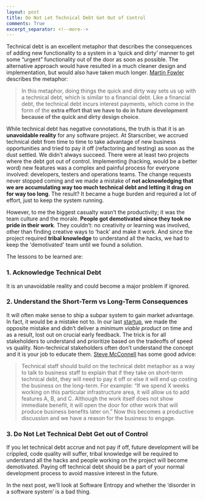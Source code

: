 ```yaml
---
layout: post
title: Do Not Let Technical Debt Get Out of Control
comments: True
excerpt_separator: <!--more-->
---
```


Technical debt is an excellent metaphor that describes the consequences of adding new functionality to a system in a ‘quick and dirty’ manner to get some “urgent” functionality out of the door as soon as possible. The alternative approach would have resulted in a much cleaner design and implementation, but would also have taken much longer.  [Martin Fowler](http://martinfowler.com/bliki/TechnicalDebt.html) describes the metaphor:

> In this metaphor, doing things the quick and dirty way sets us up with a technical debt, which is similar to a financial debt. Like a financial debt, the technical debt incurs interest payments, which come in the form of the **extra effort that we have to do in future development because of the quick and dirty design choice**.

 <!--more-->

While technical debt has negative connotations, the truth is that it is an **unavoidable reality** for any software project. At Starscriber, we accrued technical debt from time to time to take advantage of new business opportunities and tried to pay it off (refactoring and testing) as soon as the dust settled. We didn’t always succeed. There were at least two projects where the debt got out of control. Implementing (hacking, would be a better word) new features was a complex and painful process for everyone involved: developers, testers and operations teams.  The change requests never stopped coming and we made a mistake of **not acknowledging that we are accumulating way too much technical debt and letting it drag on for way too long**. The result? It became a huge burden and required a lot of effort, just to keep the system running.

However, to me the biggest casualty wasn’t the productivity; it was the team culture and the morale. **People got demotivated since they took no pride in their work**. They couldn’t: no creativity or learning was involved, other than finding creative ways to ‘hack’ and make it work. And since the project required **tribal knowledge** to understand all the hacks, we had to keep the 'demotivated' team until we found a solution.

The lessons to be learned are:

### 1. Acknowledge Technical Debt
It is an unavoidable reality and could become a major problem if ignored.

### 2. Understand the Short-Term vs Long-Term Consequences
It will often make sense to ship a subpar system to gain market advantage. In fact, it would be a mistake not to. In our last [startup](http://www.paperistic.com/), we made the opposite mistake and didn’t deliver a *minimum viable product* on time and as a result, lost out on crucial early feedback. The trick is for all stakeholders to understand and prioritize based on the tradeoffs of speed vs quality. Non-technical stakeholders often don’t understand the concept and it is your job to educate them. [Steve McConnell](http://www.ontechnicaldebt.com/blog/steve-mcconnell-on-categorizing-managing-technical-debt/) has some good advice:

> Technical staff should build on the technical debt metaphor as a way to talk to business staff to explain that if they take on short-term technical debt, they will need to pay it off or else it will end up costing the business on the long-term. For example: “If we spend X weeks working on this particular infrastructure area, it will allow us to add features A, B, and C. Although the work itself does not show immediate benefit, it will open the door for other work that will produce business benefits later on.”  Now this becomes a productive discussion and we have a reason for the business to engage.

### 3. Do Not Let Technical Debt Get out of Control
If you let technical debt accrue and not pay if off, future development will be crippled, code quality will suffer, tribal knowledge will be required to understand all the hacks and people working on the project will become demotivated. Paying off technical debt should be a part of your normal development process to avoid massive interest in the future.

In the next post, we’ll look at Software Entropy and whether the ‘disorder in a software system’ is a bad thing.
